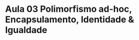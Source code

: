 # Aula 03 Polimorfismo ad-hoc, Encapsulamento, Identidade & Igualdade


<!--

 ██████╗  ██████╗ ██╗     ██╗███╗   ███╗ ██████╗ ██████╗ ███████╗██╗███████╗███╗   ███╗ ██████╗      █████╗ ██████╗       ██╗  ██╗ ██████╗  ██████╗
 ██╔══██╗██╔═══██╗██║     ██║████╗ ████║██╔═══██╗██╔══██╗██╔════╝██║██╔════╝████╗ ████║██╔═══██╗    ██╔══██╗██╔══██╗      ██║  ██║██╔═══██╗██╔════╝
 ██████╔╝██║   ██║██║     ██║██╔████╔██║██║   ██║██████╔╝█████╗  ██║███████╗██╔████╔██║██║   ██║    ███████║██║  ██║█████╗███████║██║   ██║██║
 ██╔═══╝ ██║   ██║██║     ██║██║╚██╔╝██║██║   ██║██╔══██╗██╔══╝  ██║╚════██║██║╚██╔╝██║██║   ██║    ██╔══██║██║  ██║╚════╝██╔══██║██║   ██║██║
 ██║     ╚██████╔╝███████╗██║██║ ╚═╝ ██║╚██████╔╝██║  ██║██║     ██║███████║██║ ╚═╝ ██║╚██████╔╝    ██║  ██║██████╔╝      ██║  ██║╚██████╔╝╚██████╗
 ╚═╝      ╚═════╝ ╚══════╝╚═╝╚═╝     ╚═╝ ╚═════╝ ╚═╝  ╚═╝╚═╝     ╚═╝╚══════╝╚═╝     ╚═╝ ╚═════╝     ╚═╝  ╚═╝╚═════╝       ╚═╝  ╚═╝ ╚═════╝  ╚═════╝


-->

<!--

 ███████╗███╗   ██╗ ██████╗ █████╗ ██████╗ ███████╗██╗   ██╗██╗      █████╗ ███╗   ███╗███████╗███╗   ██╗████████╗ ██████╗
 ██╔════╝████╗  ██║██╔════╝██╔══██╗██╔══██╗██╔════╝██║   ██║██║     ██╔══██╗████╗ ████║██╔════╝████╗  ██║╚══██╔══╝██╔═══██╗
 █████╗  ██╔██╗ ██║██║     ███████║██████╔╝███████╗██║   ██║██║     ███████║██╔████╔██║█████╗  ██╔██╗ ██║   ██║   ██║   ██║
 ██╔══╝  ██║╚██╗██║██║     ██╔══██║██╔═══╝ ╚════██║██║   ██║██║     ██╔══██║██║╚██╔╝██║██╔══╝  ██║╚██╗██║   ██║   ██║   ██║
 ███████╗██║ ╚████║╚██████╗██║  ██║██║     ███████║╚██████╔╝███████╗██║  ██║██║ ╚═╝ ██║███████╗██║ ╚████║   ██║   ╚██████╔╝
 ╚══════╝╚═╝  ╚═══╝ ╚═════╝╚═╝  ╚═╝╚═╝     ╚══════╝ ╚═════╝ ╚══════╝╚═╝  ╚═╝╚═╝     ╚═╝╚══════╝╚═╝  ╚═══╝   ╚═╝    ╚═════╝


-->

<!--

 ██╗██████╗ ███████╗███╗   ██╗████████╗██╗██████╗  █████╗ ██████╗ ███████╗       ██╗       ██╗ ██████╗ ██╗   ██╗ █████╗ ██╗     ██████╗  █████╗ ██████╗ ███████╗
 ██║██╔══██╗██╔════╝████╗  ██║╚══██╔══╝██║██╔══██╗██╔══██╗██╔══██╗██╔════╝       ██║       ██║██╔════╝ ██║   ██║██╔══██╗██║     ██╔══██╗██╔══██╗██╔══██╗██╔════╝
 ██║██║  ██║█████╗  ██╔██╗ ██║   ██║   ██║██║  ██║███████║██║  ██║█████╗      ████████╗    ██║██║  ███╗██║   ██║███████║██║     ██║  ██║███████║██║  ██║█████╗
 ██║██║  ██║██╔══╝  ██║╚██╗██║   ██║   ██║██║  ██║██╔══██║██║  ██║██╔══╝      ██╔═██╔═╝    ██║██║   ██║██║   ██║██╔══██║██║     ██║  ██║██╔══██║██║  ██║██╔══╝
 ██║██████╔╝███████╗██║ ╚████║   ██║   ██║██████╔╝██║  ██║██████╔╝███████╗    ██████║      ██║╚██████╔╝╚██████╔╝██║  ██║███████╗██████╔╝██║  ██║██████╔╝███████╗
 ╚═╝╚═════╝ ╚══════╝╚═╝  ╚═══╝   ╚═╝   ╚═╝╚═════╝ ╚═╝  ╚═╝╚═════╝ ╚══════╝    ╚═════╝      ╚═╝ ╚═════╝  ╚═════╝ ╚═╝  ╚═╝╚══════╝╚═════╝ ╚═╝  ╚═╝╚═════╝ ╚══════╝


-->
